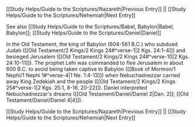 [[Study Helps/Guide to the Scriptures/Nazareth|Previous Entry]]  ||  [[Study Helps/Guide to the Scriptures/Nehemiah|Next Entry]]

 See also [[Study Helps/Guide to the Scriptures/Babel, Babylon|Babel, Babylon]]; [[Study Helps/Guide to the Scriptures/Daniel|Daniel]]

 In the Old Testament, the king of Babylon (604-561 B.C.) who subdued Judah ([[Old Testament/2 Kings/2 Kings 24#^verse-1|2 Kgs. 24:1-4]]) and besieged Jerusalem ([[Old Testament/2 Kings/2 Kings 24#^verse-10|2 Kgs. 24:10-11]]). The prophet Lehi was commanded to flee Jerusalem in about 600 B.C. to avoid being taken captive to Babylon ([[Book of Mormon/1 Nephi/1 Nephi 1#^verse-4|1 Ne. 1:4-13]]) when Nebuchadnezzar carried away King Zedekiah and the people ([[Old Testament/2 Kings/2 Kings 25#^verse-1|2 Kgs. 25:1, 8-16, 20-22]]). Daniel interpreted Nebuchadnezzar's dreams ([[Old Testament/Daniel/Daniel 2|Dan. 2]]; [[Old Testament/Daniel/Daniel 4|4]]).

[[Study Helps/Guide to the Scriptures/Nazareth|Previous Entry]]  ||  [[Study Helps/Guide to the Scriptures/Nehemiah|Next Entry]]